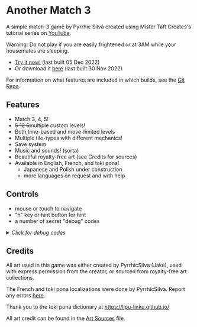 # Another Match 3

A simple match-3 game by Pyrrhic Silva created using Mister Taft Creates's tutorial series on [YouTube](https://youtube.com/playlist?list=PL4vbr3u7UKWrxEz75MqmTDd899cYAvQ_B).

Warning: Do not play if you are easily frightened or at 3AM while your housemates are sleeping.

* [Try it now!](https://pyrrhicshadow.github.io/Another-Match-3/Builds/Another%20Match%203%20WebGL/index.html) (last built 05 Dec 2022)
* Or download it [here](https://github.com/PyrrhicShadow/Another-Match-3/tree/main/Builds/Another%20Match%203%20PC.zip) (last built 30 Nov 2022)

For information on what features are included in which builds, see the [Git Repo](https://github.com/PyrrhicShadow/Another-Match-3). 

## Features

* Match 3, 4, 5! 
* <s>5 12 6</s>multiple custom levels!
* Both time-based and move-limited levels 
* Multiple tile-types with different mechanics!
* Save system
* Music and sounds! (sorta) 
* Beautiful royalty-free art (see Credits for sources)
* Available in English, French, and toki pona!
    * Japanese and Polish under construction
    * more languages on request and with help

## Controls 

* mouse or touch to navigate 
* "h" key or hint button for hint 
* a number of secret "debug" codes 

<details>
    <summary><i>Click for debug codes</i></summary>

<p>These are technically debugging tools but I left them in here as cheat-codes/easter eggs. Have fun!</p>

<ul>
    <li> "s" key to shuffle the board </li>
        <ul>
            <li> shuffle happens automatically at deadlock, but manual shuffle is helpful if looking for a specific configuration</li>
        </ul>
    <li> bomb commands (turns the piece the mouse is hovering over into said bomb)</li>
        <ul>
            <li> "c" key for color bomb</li>
            <li> "a" key for adjacent bomb</li>
            <li> right or left arrow key for row bomb</li>
            <li> up or down arrow key for col bomb </li>
            <li> right-mouse to unmake bomb </li>
        </ul>
</ul>

</details>

## Credits 

All art used in this game was either created by PyrrhicSilva (Jake), used with express permission from the creator, or sourced from royalty-free art collections. 

The French and toki pona localizations were done by PyrrhicSilva. Report any errors [here](https://forms.gle/twwYvKxhxmNrm1hcA). 

Thank you to the toki pona dictionary at https://lipu-linku.github.io/

All art credit can be found in the [Art Sources](https://pyrrhicshadow.github.io/Another-Match-3/Assets/Art/artSources) file.
